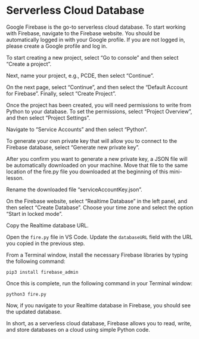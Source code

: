 # Serverless Cloud Database
Google Firebase is the go-to serverless cloud database. To start working with Firebase, navigate to the Firebase website. You should be automatically logged in with your Google profile. If you are not logged in, please create a Google profile and log in.

To start creating a new project, select “Go to console” and then select “Create a project”.

Next, name your project, e.g., PCDE, then select “Continue”.

On the next page, select “Continue”, and then select the “Default Account for Firebase”. Finally, select “Create Project”.

Once the project has been created, you will need permissions to write from Python to your database. To set the permissions, select “Project Overview”, and then select “Project Settings”.

Navigate to “Service Accounts” and then select “Python”.

To generate your own private key that will allow you to connect to the Firebase database, select “Generate new private key”.

After you confirm you want to generate a new private key, a JSON file will be automatically downloaded on your machine. Move that file to the same location of the fire.py file you downloaded at the beginning of this mini-lesson.

Rename the downloaded file “serviceAccountKey.json”.

On the Firebase website, select “Realtime Database” in the left panel, and then select “Create Database”. Choose your time zone and select the option “Start in locked mode”.

Copy the Realtime database URL.

Open the `fire.py` file in VS Code. Update the `databaseURL` field with the URL you copied in the previous step.

From a Terminal window, install the necessary Firebase libraries by typing the following command:

`pip3 install firebase_admin`

Once this is complete, run the following command in your Terminal window:

`python3 fire.py`

Now, if you navigate to your Realtime database in Firebase, you should see the updated database.

In short, as a serverless cloud database, Firebase allows you to read, write, and store databases on a cloud using simple Python code.